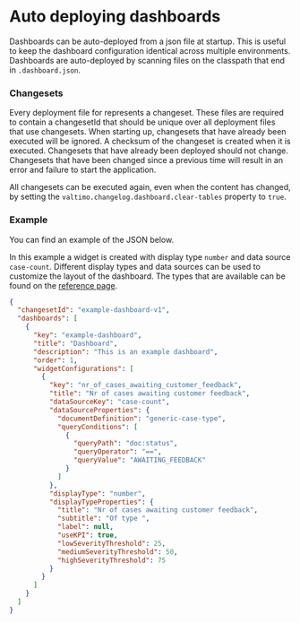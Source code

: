 # Auto deploying dashboards

Dashboards can be auto-deployed from a json file at startup. This is useful to keep the dashboard configuration identical 
across multiple environments. Dashboards are auto-deployed by scanning files on the classpath that end in `.dashboard.json`.

### Changesets

Every deployment file for represents a changeset. These files are required to contain a changesetId that should be unique 
over all deployment files that use changesets. When starting up, changesets that have already been executed will be ignored.
A checksum of the changeset is created when it is executed. Changesets that have already been deployed should not change.
Changesets that have been changed since a previous time will result in an error and failure to start the application.

All changesets can be executed again, even when the content has changed, by setting the `valtimo.changelog.dashboard.clear-tables` property to `true`. 

### Example

You can find an example of the JSON below.

In this example a widget is created with display type `number` and data source `case-count`. Different display types
and data sources can be used to customize the layout of the dashboard. The types that are available can be found on the 
[reference page](/reference/modules/dashboard.md).

```json
{
  "changesetId": "example-dashboard-v1",
  "dashboards": [
    {
      "key": "example-dashboard",
      "title": "Dashboard",
      "description": "This is an example dashboard",
      "order": 1,
      "widgetConfigurations": [
        {
          "key": "nr_of_cases_awaiting_customer_feedback",
          "title": "Nr of cases awaiting customer feedback",
          "dataSourceKey": "case-count",
          "dataSourceProperties": {
            "documentDefinition": "generic-case-type",
            "queryConditions": [
              {
                "queryPath": "doc:status",
                "queryOperator": "==",
                "queryValue": "AWAITING_FEEDBACK"
              }
            ]
          },
          "displayType": "number",
          "displayTypeProperties": {
            "title": "Nr of cases awaiting customer feedback",
            "subtitle": "Of type ",
            "label": null,
            "useKPI": true,
            "lowSeverityThreshold": 25,
            "mediumSeverityThreshold": 50,
            "highSeverityThreshold": 75
          }
        }
      ]
    }
  ]
}

```
